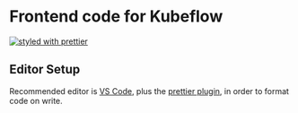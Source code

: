 # Frontend code for Kubeflow

[![styled with prettier](https://img.shields.io/badge/styled_with-prettier-ff69b4.svg)](https://github.com/tensorflow/k8s)

## Editor Setup

Recommended editor is [VS Code](https://code.visualstudio.com/), plus the [prettier plugin](https://prettier.io/docs/en/editors.html#visual-studio-code), in order to format code on write.
